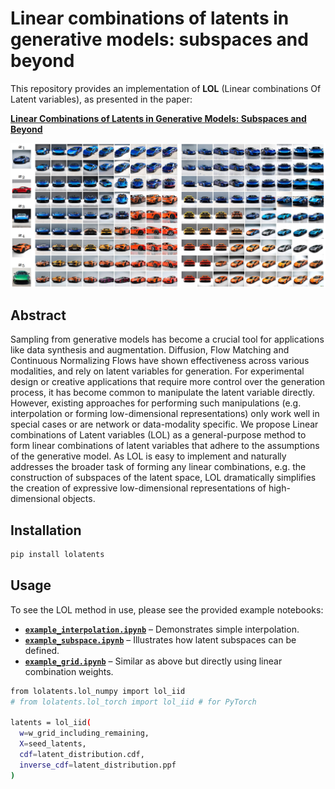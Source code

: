 # Linear combinations of latents in generative models: subspaces and beyond

This repository provides an implementation of **LOL** (Linear combinations Of Latent variables), as presented in the paper:

[**Linear Combinations of Latents in Generative Models: Subspaces and Beyond**](https://arxiv.org/pdf/2408.08558)

![Alt text](images/cars_subspace.png)

## Abstract
Sampling from generative models has become a crucial tool for applications like data synthesis and augmentation. 
Diffusion, Flow Matching and Continuous Normalizing Flows have shown effectiveness across various modalities, 
and rely on latent variables for generation. 
For experimental design or creative applications that require more control over the generation process, 
it has become common to manipulate the latent variable directly. 
However, existing approaches for performing such manipulations (e.g. interpolation or forming low-dimensional representations) 
only work well in special cases or are network or data-modality specific. 
We propose Linear combinations of Latent variables (LOL) as a general-purpose method to form linear combinations of latent 
variables that adhere to the assumptions of the generative model. As LOL is easy to implement and naturally addresses 
the broader task of forming any linear combinations, e.g. the construction of subspaces of the latent space, 
LOL dramatically simplifies the creation of expressive low-dimensional representations of high-dimensional objects.


## Installation
```sh
pip install lolatents
```

## Usage
To see the LOL method in use, please see the provided example notebooks:

- **[`example_interpolation.ipynb`](example_interpolation.ipynb)** – Demonstrates simple interpolation.
- **[`example_subspace.ipynb`](example_subspace.ipynb)** – Illustrates how latent subspaces can be defined. 
- **[`example_grid.ipynb`](example_subspace.ipynb)** – Similar as above but directly using linear combination weights.

```sh
from lolatents.lol_numpy import lol_iid
# from lolatents.lol_torch import lol_iid # for PyTorch

latents = lol_iid(
  w=w_grid_including_remaining,
  X=seed_latents,
  cdf=latent_distribution.cdf,
  inverse_cdf=latent_distribution.ppf
)
```

